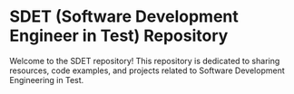 # SDET (Software Development Engineer in Test) Repository

Welcome to the SDET repository! This repository is dedicated to sharing resources, code examples, and projects related to Software Development Engineering in Test.
